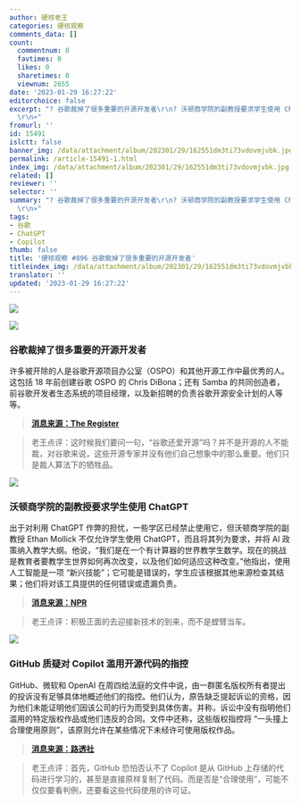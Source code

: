 ```yaml
---
author: 硬核老王
categories: 硬核观察
comments_data: []
count:
  commentnum: 0
  favtimes: 0
  likes: 0
  sharetimes: 0
  viewnum: 2655
date: '2023-01-29 16:27:22'
editorchoice: false
excerpt: "? 谷歌裁掉了很多重要的开源开发者\r\n? 沃顿商学院的副教授要求学生使用 ChatGPT\r\n? GitHub 质疑对 Copilot 滥用开源代码的指控\r\n»
  \r\n»"
fromurl: ''
id: 15491
islctt: false
banner_img: /data/attachment/album/202301/29/162551dm3ti73vdovmjvbk.jpg
permalink: /article-15491-1.html
index_img: /data/attachment/album/202301/29/162551dm3ti73vdovmjvbk.jpg
related: []
reviewer: ''
selector: ''
summary: "? 谷歌裁掉了很多重要的开源开发者\r\n? 沃顿商学院的副教授要求学生使用 ChatGPT\r\n? GitHub 质疑对 Copilot 滥用开源代码的指控\r\n»
  \r\n»"
tags:
- 谷歌
- ChatGPT
- Copilot
thumb: false
title: '硬核观察 #896 谷歌裁掉了很多重要的开源开发者'
titleindex_img: /data/attachment/album/202301/29/162551dm3ti73vdovmjvbk.jpg
translator: ''
updated: '2023-01-29 16:27:22'
---
```


![](/data/attachment/album/202301/29/162551dm3ti73vdovmjvbk.jpg)


![](/data/attachment/album/202301/29/162601r7vawpdrasfrp7sv.jpg)


### 谷歌裁掉了很多重要的开源开发者


许多被开除的人是谷歌开源项目办公室（OSPO）和其他开源工作中最优秀的人。这包括 18 年前创建谷歌 OSPO 的 Chris DiBona；还有 Samba 的共同创造者，前谷歌开发者生态系统的项目经理，以及新招聘的负责谷歌开源安全计划的人等等。



> 
> **[消息来源：The Register](https://www.theregister.com/2023/01/27/google_open_source/)**
> 
> 
> 



> 
> 老王点评：这时候我们要问一句，“谷歌还爱开源”吗？并不是开源的人不能裁，对谷歌来说，这些开源专家并没有他们自己想象中的那么重要。他们只是裁人算法下的牺牲品。
> 
> 
> 


![](/data/attachment/album/202301/29/162637ntruo0jwttfssxz2.jpg)


### 沃顿商学院的副教授要求学生使用 ChatGPT


出于对利用 ChatGPT 作弊的担忧，一些学区已经禁止使用它，但沃顿商学院的副教授 Ethan Mollick 不仅允许学生使用 ChatGPT，而且将其列为要求，并将 AI 政策纳入教学大纲。他说，“我们是在一个有计算器的世界教学生数学。现在的挑战是教育者要教学生世界如何再次改变，以及他们如何适应这种改变。”他指出，使用人工智能是一项 “新兴技能”；它可能是错误的，学生应该根据其他来源检查其结果；他们将对该工具提供的任何错误或遗漏负责。



> 
> **[消息来源：NPR](https://www.npr.org/2023/01/26/1151499213/chatgpt-ai-education-cheating-classroom-wharton-school)**
> 
> 
> 



> 
> 老王点评：积极正面的去迎接新技术的到来，而不是螳臂当车。
> 
> 
> 


![](/data/attachment/album/202301/29/162706l6jfaayjby2f2aea.jpg)


### GitHub 质疑对 Copilot 滥用开源代码的指控


GitHub、微软和 OpenAI 在周四给法庭的文件中说，由一群匿名版权所有者提出的投诉没有足够具体地概述他们的指控。他们认为，原告缺乏提起诉讼的资格，因为他们未能证明他们因该公司的行为而受到具体伤害。并称，诉讼中没有指明他们滥用的特定版权作品或他们违反的合同。文件中还称，这些版权指控将 “一头撞上合理使用原则”，该原则允许在某些情况下未经许可使用版权作品。



> 
> **[消息来源：路透社](https://www.reuters.com/legal/litigation/openai-microsoft-want-court-toss-lawsuit-accusing-them-abusing-open-source-code-2023-01-27/)**
> 
> 
> 



> 
> 老王点评：首先，GitHub 恐怕否认不了 Copilot 是从 GitHub 上存储的代码进行学习的，甚至是直接原样复制了代码。而是否是“合理使用”，可能不仅仅要看判例，还要看这些代码使用的许可证。
> 
> 
>